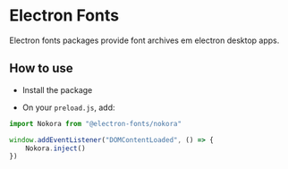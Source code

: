 # Electron Fonts

Electron fonts packages provide font archives em electron desktop apps.

## How to use

* Install the package

* On your `preload.js`, add:

```ts
import Nokora from "@electron-fonts/nokora"

window.addEventListener("DOMContentLoaded", () => {
    Nokora.inject()
})
```